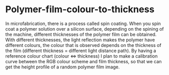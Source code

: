 # Polymer-film-colour-to-thickness
In microfabrication, there is a process called spin coating. When you spin coat a polymer solution over a silicon surface, depending on the spining of the machine, different thicknesses of the polymer film can be obtained. With different thicknesses, the light reflection makes the polymer have different colours, the colour that is observed depends on the thickness of the film (different thickness = different light distance path). By having a reference colour chart (colour &lt;=> thickness) I plan to make a calibration curve between the RGB colour scheme and film thickness, so that we can get the height profile of a random polymer film image. 

